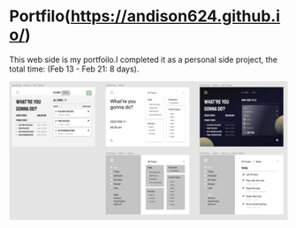 # Portfilo(https://andison624.github.io/)

This web side is my portfoilo.I completed it as a personal side project, the total time: (Feb 13 - Feb 21: 8 days).

![image](https://github.com/Andison624/Andison624.github.io/blob/master/portfoilo/src/images/1stDemo.png)
